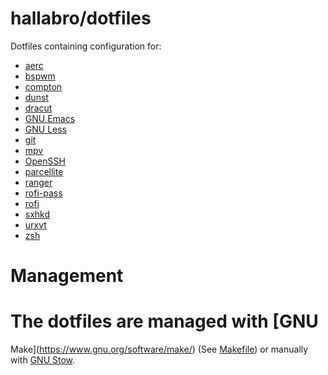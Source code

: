 hallabro/dotfiles
=================

Dotfiles containing configuration for:

* [aerc](https://aerc-mail.org/)
* [bspwm](https://github.com/baskerville/bspwm)
* [compton](https://github.com/chjj/compton)
* [dunst](https://github.com/dunst-project/dunst)
* [dracut](https://fedoraproject.org/wiki/Dracut)
* [GNU Emacs](https://www.gnu.org/software/emacs/)
* [GNU Less](https://www.gnu.org/software/less/)
* [git](https://git-scm.com/)
* [mpv](https://mpv.io/)
* [OpenSSH](https://www.openssh.com/)
* [parcellite](http://parcellite.sourceforge.net/)
* [ranger](https://github.com/ranger/ranger)
* [rofi-pass](https://github.com/carnager/rofi-pass)
* [rofi](https://github.com/davatorium/rofi)
* [sxhkd](https://github.com/baskerville/sxhkd)
* [urxvt](http://software.schmorp.de/pkg/rxvt-unicode.html)
* [zsh](https://www.zsh.org/)


Management
==========

The dotfiles are managed with [GNU
=======
Make](https://www.gnu.org/software/make/) (See [Makefile](Makefile))
or manually with [GNU Stow](https://www.gnu.org/software/stow/).
